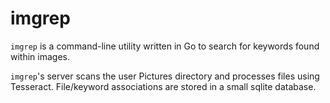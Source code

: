 # imgrep

`imgrep` is a command-line utility written in Go to search for keywords
found within images.

`imgrep`'s server scans the user Pictures directory and processes files
using Tesseract. File/keyword associations are stored in a small sqlite
database.
